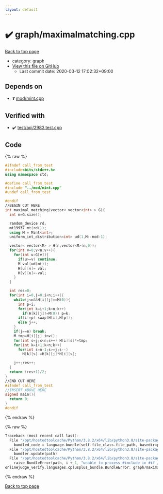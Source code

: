 ```yaml
---
layout: default
---
```


<!-- mathjax config similar to math.stackexchange -->
<script type="text/javascript" async
  src="https://cdnjs.cloudflare.com/ajax/libs/mathjax/2.7.5/MathJax.js?config=TeX-MML-AM_CHTML">
</script>
<script type="text/x-mathjax-config">
  MathJax.Hub.Config({
    TeX: { equationNumbers: { autoNumber: "AMS" }},
    tex2jax: {
      inlineMath: [ ['$','$'] ],
      processEscapes: true
    },
    "HTML-CSS": { matchFontHeight: false },
    displayAlign: "left",
    displayIndent: "2em"
  });
</script>

<script type="text/javascript" src="https://cdnjs.cloudflare.com/ajax/libs/jquery/3.4.1/jquery.min.js"></script>
<script src="https://cdn.jsdelivr.net/npm/jquery-balloon-js@1.1.2/jquery.balloon.min.js" integrity="sha256-ZEYs9VrgAeNuPvs15E39OsyOJaIkXEEt10fzxJ20+2I=" crossorigin="anonymous"></script>
<script type="text/javascript" src="../../assets/js/copy-button.js"></script>
<link rel="stylesheet" href="../../assets/css/copy-button.css" />


# :heavy_check_mark: graph/maximalmatching.cpp

<a href="../../index.html">Back to top page</a>

* category: <a href="../../index.html#f8b0b924ebd7046dbfa85a856e4682c8">graph</a>
* <a href="{{ site.github.repository_url }}/blob/master/graph/maximalmatching.cpp">View this file on GitHub</a>
    - Last commit date: 2020-03-12 17:02:32+09:00




## Depends on

* :question: <a href="../mod/mint.cpp.html">mod/mint.cpp</a>


## Verified with

* :heavy_check_mark: <a href="../../verify/test/aoj/2983.test.cpp.html">test/aoj/2983.test.cpp</a>


## Code

<a id="unbundled"></a>
{% raw %}
```cpp
#ifndef call_from_test
#include<bits/stdc++.h>
using namespace std;

#define call_from_test
#include "../mod/mint.cpp"
#undef call_from_test

#endif
//BEGIN CUT HERE
int maximal_matching(vector< vector<int> > G){
  int n=G.size();

  random_device rd;
  mt19937 mt(rd());
  using M = Mint<int>;
  uniform_int_distribution<int> ud(1,M::mod-1);

  vector< vector<M> > H(n,vector<M>(n,0));
  for(int v=0;v<n;v++){
    for(int u:G[v]){
      if(u>=v) continue;
      M val(ud(mt));
      H[u][v]= val;
      H[v][u]=-val;
    }
  }

  int res=0;
  for(int i=0,j=0;i<n;i++){
    while(j<n&&H[i][j]==M(0)){
      int p=i;
      for(int k=i+1;k<n;k++)
        if(H[k][j]!=M(0)) p=k;
      if(i!=p) swap(H[i],H[p]);
      else j++;
    }
    if(j==n) break;
    M tmp=H[i][j].inv();
    for(int s=j;s<n;s++) H[i][s]*=tmp;
    for(int k=i+1;k<n;k++)
      for(int s=n-1;s>=j;s--)
        H[k][s]-=H[k][j]*H[i][s];

    j++;res++;
  }
  return (res+1)/2;
}
//END CUT HERE
#ifndef call_from_test
//INSERT ABOVE HERE
signed main(){
  return 0;
}
#endif

```
{% endraw %}

<a id="bundled"></a>
{% raw %}
```cpp
Traceback (most recent call last):
  File "/opt/hostedtoolcache/Python/3.8.2/x64/lib/python3.8/site-packages/onlinejudge_verify/docs.py", line 340, in write_contents
    bundled_code = language.bundle(self.file_class.file_path, basedir=pathlib.Path.cwd())
  File "/opt/hostedtoolcache/Python/3.8.2/x64/lib/python3.8/site-packages/onlinejudge_verify/languages/cplusplus.py", line 68, in bundle
    bundler.update(path)
  File "/opt/hostedtoolcache/Python/3.8.2/x64/lib/python3.8/site-packages/onlinejudge_verify/languages/cplusplus_bundle.py", line 281, in update
    raise BundleError(path, i + 1, "unable to process #include in #if / #ifdef / #ifndef other than include guards")
onlinejudge_verify.languages.cplusplus_bundle.BundleError: graph/maximalmatching.cpp: line 6: unable to process #include in #if / #ifdef / #ifndef other than include guards

```
{% endraw %}

<a href="../../index.html">Back to top page</a>

